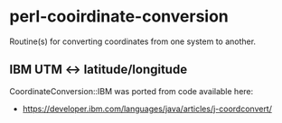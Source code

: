 # perl-cooirdinate-conversion

Routine(s) for converting coordinates from one system to another.

## IBM UTM <-> latitude/longitude

CoordinateConversion::IBM was ported from code available here:

-   https://developer.ibm.com/languages/java/articles/j-coordconvert/
